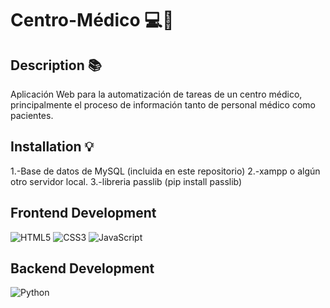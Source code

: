 # Centro-Médico 💻🏥
## Description 📚
 Aplicación Web para la automatización de tareas de un centro médico,  principalmente el proceso de información tanto de personal médico como pacientes. 
## Installation 💡 
 1.-Base de datos de MySQL (incluida en este repositorio)
 2.-xampp o algún otro servidor local. 
 3.-libreria passlib (pip install passlib)
 
## Frontend Development 
 ![HTML5](https://img.shields.io/badge/html5-%23E34F26.svg?style=for-the-badge&logo=html5&logoColor=white) ![CSS3](https://img.shields.io/badge/css3-%231572B6.svg?style=for-the-badge&logo=css3&logoColor=white) ![JavaScript](https://img.shields.io/badge/javascript-%23323330.svg?style=for-the-badge&logo=javascript&logoColor=%23F7DF1E) 
## Backend Development 
 ![Python](https://img.shields.io/badge/python-3670A0?style=for-the-badge&logo=python&logoColor=ffdd54) 
 
